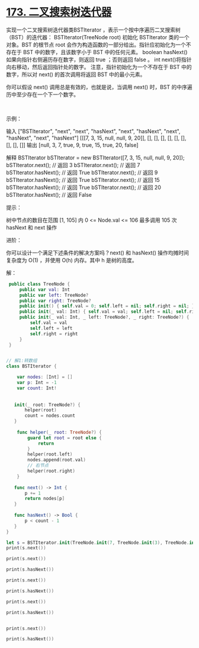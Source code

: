 
# [173. 二叉搜索树迭代器](https://leetcode-cn.com/problems/binary-search-tree-iterator/)


实现一个二叉搜索树迭代器类BSTIterator ，表示一个按中序遍历二叉搜索树（BST）的迭代器：
BSTIterator(TreeNode root) 初始化 BSTIterator 类的一个对象。BST 的根节点 root 会作为构造函数的一部分给出。指针应初始化为一个不存在于 BST 中的数字，且该数字小于 BST 中的任何元素。
boolean hasNext() 如果向指针右侧遍历存在数字，则返回 true ；否则返回 false 。
int next()将指针向右移动，然后返回指针处的数字。
注意，指针初始化为一个不存在于 BST 中的数字，所以对 next() 的首次调用将返回 BST 中的最小元素。

你可以假设 next() 调用总是有效的，也就是说，当调用 next() 时，BST 的中序遍历中至少存在一个下一个数字。

 

示例：


输入
["BSTIterator", "next", "next", "hasNext", "next", "hasNext", "next", "hasNext", "next", "hasNext"]
[[[7, 3, 15, null, null, 9, 20]], [], [], [], [], [], [], [], [], []]
输出
[null, 3, 7, true, 9, true, 15, true, 20, false]

解释
BSTIterator bSTIterator = new BSTIterator([7, 3, 15, null, null, 9, 20]);
bSTIterator.next();    // 返回 3
bSTIterator.next();    // 返回 7
bSTIterator.hasNext(); // 返回 True
bSTIterator.next();    // 返回 9
bSTIterator.hasNext(); // 返回 True
bSTIterator.next();    // 返回 15
bSTIterator.hasNext(); // 返回 True
bSTIterator.next();    // 返回 20
bSTIterator.hasNext(); // 返回 False
 

提示：

树中节点的数目在范围 [1, 105] 内
0 <= Node.val <= 106
最多调用 105 次 hasNext 和 next 操作
 

进阶：

你可以设计一个满足下述条件的解决方案吗？next() 和 hasNext() 操作均摊时间复杂度为 O(1) ，并使用 O(h) 内存。其中 h 是树的高度。


解：
```swift
 public class TreeNode {
     public var val: Int
     public var left: TreeNode?
     public var right: TreeNode?
     public init() { self.val = 0; self.left = nil; self.right = nil; }
     public init(_ val: Int) { self.val = val; self.left = nil; self.right = nil; }
     public init(_ val: Int, _ left: TreeNode?, _ right: TreeNode?) {
         self.val = val
         self.left = left
         self.right = right
     }
 }


// 解1:转数组
class BSTIterator {

    var nodes: [Int] = []
    var p: Int = -1
    var count: Int!
    
    
   init(_ root: TreeNode?) {
       helper(root)
       count = nodes.count
   }
    
    func helper(_ root: TreeNode?) {
        guard let root = root else {
            return
        }
        helper(root.left)
        nodes.append(root.val)
        // 右节点
        helper(root.right)
    }
   
   func next() -> Int {
       p += 1
       return nodes[p]
   }
   
   func hasNext() -> Bool {
       p < count - 1
   }
}

let s = BSTIterator.init(TreeNode.init(7, TreeNode.init(3), TreeNode.init(15, TreeNode.init(9), TreeNode.init(20))))
print(s.next())

print(s.next())

print(s.hasNext())

print(s.next())

print(s.hasNext())

print(s.next())

print(s.hasNext())


print(s.next())

print(s.hasNext())
```
